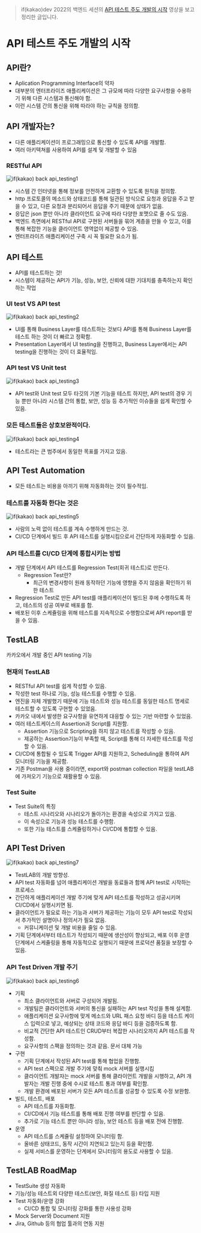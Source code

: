 > if(kakao)dev 2022의 백엔드 세션의 [API 테스트 주도 개발의 시작](https://if.kakao.com/2022/session/24) 영상을 보고 정리한 글입니다.
# API 테스트 주도 개발의 시작
## API란?
- Aplication Programming Interface의 약자
- 대부분의 엔터프라이즈 애플리케이션은 그 규모에 따라 다양한 요구사항을 수용하기 위해 다른 시스템과 통신해야 함.
- 이런 시스템 간의 통신을 위해 따라야 하는 규칙을 정의함.
## API 개발자는?
- 다른 애플리케이션이 프로그래밍으로 통신할 수 있도록 API를 개발함.
- 여러 아키텍쳐를 사용하여 API를 설계 및 개발할 수 있음

### RESTful API
![if(kakao) back api_testing1](../images/if(kakao)_back_api_testing1.png)
- 시스템 간 인터넷을 통해 정보를 안전하게 교환할 수 있도록 원칙을 정의함.
- http 프로토콜의 메소드와 상태코드를 통해 일관된 방식으로 요청과 응답을 주고 받을 수 있고, 다른 요청과 분리되어서 응답을 주기 때문에 상태가 없음.
- 응답은 json 뿐만 아니라 클라이언트 요구에 따라 다양한 포맷으로 줄 수도 있음.
- 백엔드 측면에서 RESTful API로 구현된 서버들을 묶어 계층을 만들 수 있고, 이를 통해 복잡한 기능을 클라이언트 영역없이 제공할 수 있음.
- 엔터프라이즈 애플리케이션 구축 시 꼭 필요한 요소가 됨.

## API 테스트
- API를 테스트하는 것!
- 시스템이 제공하는 API가 기능, 성능, 보안, 신뢰에 대한 기대치를 충족하는지 확인하는 작업


### UI test VS API test
![if(kakao) back api_testing2](../images/if(kakao)_back_api_testing2.png)
- UI를 통해 Business Layer를 테스트하는 것보다 API를 통해 Business Layer를 테스트 하는 것이 더 빠르고 정확함.
- Presentation Layer에서 UI testing을 진행하고, Business Layer에서는 API testing을 진행하는 것이 더 효율적임.

### API test VS Unit test
![if(kakao) back api_testing3](../images/if(kakao)_back_api_testing3.png)
- API test와 Unit test 모두 타깃의 기본 기능을 테스트 하지만, API test의 경우 기능 뿐만 아니라 시스템 간의 통합, 보안, 성능 등 추가적인 이슈들을 쉽게 확인할 수 있음.

### 모든 테스트들은 상호보완적이다.
![if(kakao) back api_testing4](../images/if(kakao)_back_api_testing4.png)
- 테스트라는 큰 범주에서 동일한 목표를 가지고 있음.

## API Test Automation
- 모든 테스트는 비용을 아끼기 위해 자동화하는 것이 필수적임.
### 테스트를 자동화 한다는 것은
![if(kakao) back api_testing5](../images/if(kakao)_back_api_testing5.png)
- 사람의 노력 없이 테스트를 계속 수행하게 만드는 것.
- CI/CD 단계에서 빌드 후 API 테스트를 실행시킴으로서 간단하게 자동화할 수 있음.
### API 테스트를 CI/CD 단계에 통합시키는 방법
- 개발 단계에서 API 테스트를 Regression Test(회귀 테스트)로 만든다.
    - Regression Test란?
        - 최근의 변경사항이 원래 동작하던 기능에 영향을 주지 않음을 확인하기 위한 테스트
- Regression Test로 만든 API test를 애플리케이션이 빌드된 후에 수행하도록 하고, 테스트의 성공 여부로 배포를 함.
- 배포된 이후 스케쥴링을 위해 테스트를 지속적으로 수행함으로써 API report를 받을 수 있음.

## TestLAB
카카오에서 개발 중인 API testing 기능 
### 현재의 TestLAB
- RESTful API test를 쉽게 작성할 수 있음.
- 작성한 test 하나로 기능, 성능 테스트를 수행할 수 있음.
- 엔진을 자체 개발했기 때문에 기능 테스트와 성능 테스트를 동일한 테스트 명세로 테스트할 수 있도록 구현할 수 있었음.
- 카카오 내에서 발생한 요구사항을 유연하게 대응할 수 있는 기반 마련할 수 있었음.
- 여러 테스트케이스의 Assertion과 Script를 지원함.
    - Assertion 기능으로 Scripting을 하지 않고 테스트를 작성할 수 있음.
    - 제공하는 Assertion기능이 부족할 때, Script를 통해 더 자세한 테스트를 작성할 수 있음.
- CI/CD에 통합될 수 있도록 Trigger API를 지원하고, Scheduling을 통하여 API 모니터링 기능을 제공함.
- 기존 Postman을 사용 중이라면, export와 postman collection 파일을 testLAB에 가져오기 기능으로 재활용할 수 있음.

### Test Suite
- Test Suite의 특징
    - 테스트 시나리오와 시나리오가 돌아가는 환경을 속성으로 가지고 있음.
    - 이 속성으로 기능과 성능 테스트를 수행함.
    - 또한 기능 테스트를 스케쥴링하거나 CI/CD에 통합할 수 있음.

## API Test Driven
![if(kakao) back api_testing7](../images/if(kakao)_back_api_testing7.png)
- TestLAB의 개발 방향성.
- API test 자동화를 넘어 애플리케이션 개발을 동료들과 함께 API test로 시작하는 프로세스
- 간단하게 애플리케이션 개발 주기에 맞게 API 테스트를 작성하고 성공시키며 CI/CD에서 실행시키면 됨.
- 클라이언트가 필요로 하는 기능과 서버가 제공하는 기능이 모두 API test로 작성되서 추가적인 설명이나 정의서가 필요 없음.
    - 커뮤니케이션 및 개발 비용을 줄일 수 있음.
- 기획 단계에서부터 테스트가 작성되기 때문에 생산성이 향상되고, 배포 이후 운영 단계에서 스케쥴링을 통해 자동적으로 실행되기 때문에 프로덕션 품질을 보장할 수 있음.
### API Test Driven 개발 주기
![if(kakao) back api_testing6](../images/if(kakao)_back_api_testing6.png)
- 기획
    - 최소 클라이언트와 서버로 구성되어 개발됨.
    - 개발팀은 클라이언트와 서버의 통신을 실패하는 API test 작성을 통해 설계함.
    - 애플리케이션 요구사항에 맞게 메소드와 URL 패스 요청 바디 등을 테스트 케이스 입력으로 넣고, 예상되는 상태 코드와 응답 바디 등을 검증하도록 함.
    - 비교적 간단한 API 테스트인 CRUD부터 복잡한 시나리오까지 API 테스트를 작성함.
    - 요구사항의 스팩을 정의하는 것과 같음. 문서 대체 가능
- 구현
    - 기획 단계에서 작성된 API test를 통해 협업을 진행함.
    - API test 스펙으로 개발 주기에 맞춰 mock 서버를 실행시킴
    - 클라이언트 개발자는 mock 서버를 통해 클라이언트 개발을 시행하고, API 개발자는 개발 진행 중에 수시로 테스트 통과 여부를 확인함.
    - 개발 환경에 배포된 서버가 모든 API 테스트를 성공할 수 있도록 수정 보완함.
- 빌드, 테스트, 배포
    - API 테스트를 자동화함.
    - CI/CD에서 기능 테스트를 통해 배포 진행 여부를 판단할 수 있음.
    - 추가로 기능 테스트 뿐만 아니라 성능, 보안 테스트 등을 배포 전에 진행함.
- 운영
    - API 테스트를 스케쥴링 설정하여 모니터링 함.
    - 올바른 상태코드, 동작 시간이 지연되고 있는지 등을 확인함.
    - 실제 서비스를 운영하는 단계에서 모니터링의 용도로 사용할 수 있음.

## TestLAB RoadMap
- TestSuite 생성 자동화
- 기능/성능 테스트외 다양한 테스트(보안, 화질 테스트 등) 타입 지원
- Test 자동화/운영 강화
    - CI/CD 통합 및 모니터링 강화를 통한 사용성 강화
- Mock Server와 Document 지원
- Jira, Github 등의 협업 툴과의 연동 지원